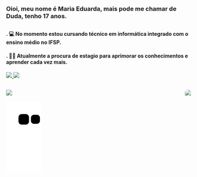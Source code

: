 ### Oioi, meu nome é Maria Eduarda, mais pode me chamar de Duda, tenho 17 anos. 
##
  <h4> . 💻 No momento estou cursando técnico em informática integrado com o ensino médio no IFSP.</h4>
  <h4> . 🏃🏽 Atualmente a procura de estagio para aprimorar os conhecimentos e aprender cada vez mais.</h4>
  
  <div>
    <a href="https://github.com/MariaEduardaBernardo">
    <img height="165em" src="https://github-readme-stats.vercel.app/api?username=MariaEduardaBernardo&show_icons=true&theme=cobalt&include_all_commits=true&count_private=true"/>
    <img height="165em" src="https://github-readme-stats.vercel.app/api/top-langs/?username=MariaEduardaBernardo&layout=compact&langs_count=7&theme=cobalt"/>
  </div>
  
##

  <div>
    <a href="https://www.linkedin.com/in/maria-eduarda-3a5603141/">
    <img src="https://img.shields.io/badge/LinkedIn-0077B5?style=for-the-badge&logo=linkedin&logoColor=white">
    <img align="right" height="160" style="border-radius:50px;" src="https://i.picasion.com/pic92/81764e605184900be615ece3e484b487.gif">
    <!--
    <a href="https://mail.google.com/mail/u/0/#inbox?compose=CllgCKCDktTqZfBGqqHxwbPSnlDLZxvHrbvJdjdXjBsxSqhtTvrmDzHVSRllLBvGgKRRksxJCKg">
    <img src="https://img.shields.io/badge/Gmail-D14836?style=for-the-badge&logo=gmail&logoColor=white">-->
  </div>

  <div>

  ![Snake animation](https://github.com/MariaEduardaBernardo/MariaEduardaBernardo/blob/output/github-contribution-grid-snake.svg)

  </div>


